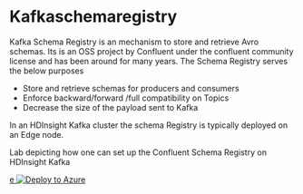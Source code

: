 # Kafkaschemaregistry
Kafka Schema Registry is an mechanism to store and retrieve Avro schemas. Its is an OSS project by Confluent under the confluent community license and has been around for many years. The Schema Registry serves the below purposes
 
 - Store and retrieve schemas for producers and consumers
 - Enforce backward/forward /full compatibility on Topics
 - Decrease the size of the payload sent to Kafka  

In an HDInsight Kafka cluster the schema Registry is typically deployed on an Edge node. 

Lab depicting how one can set up the Confluent Schema Registry on HDInsight Kafka 

[e ![Deploy to Azure](https://aka.ms/deploytoazurebutton)](https://portal.azure.com/#create/Microsoft.Template/uri/https%3A%2F%2Fraw.githubusercontent.com%2Farnabganguly%2FKafkaschemaregistry%2Fmaster%2Fazuredeploy.json
)


<!--stackedit_data:
eyJoaXN0b3J5IjpbMjAyMzI5ODA3MywtNDQwNTgzOTY3LC0xMj
Y2NzcwNTI1LDE0OTE1MzY2MSw2NTU4MzE5NDksODUyMzAxNDU1
LDI3MDUzOTY2OV19
-->